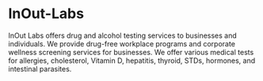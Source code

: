 # InOut-Labs
InOut Labs offers drug and alcohol testing services to businesses and individuals. We provide drug-free workplace programs and corporate wellness screening services for businesses. We offer various medical tests for allergies, cholesterol, Vitamin D, hepatitis, thyroid, STDs, hormones, and intestinal parasites.
